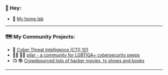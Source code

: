 ### 👋 Hey: 

* 🧰 [My home lab](https://thequietlife.io/homelab.html)
____________

### 🗺️ My Community Projects:

* 📓 [Cyber Threat Intelligence (CTI) 101](https://github.com/thequietlife/CTI-101)
* 🏳️‍⚧️ 🏳️‍🌈 [pilar - a community for LGBTIQA+ cybersecurity peeps](https://github.com/thequietlife/pilar)
* 📺 📚 [Crowdsourced lists of hacker movies, tv shows and books](https://github.com/hacker-playlists)
____________






